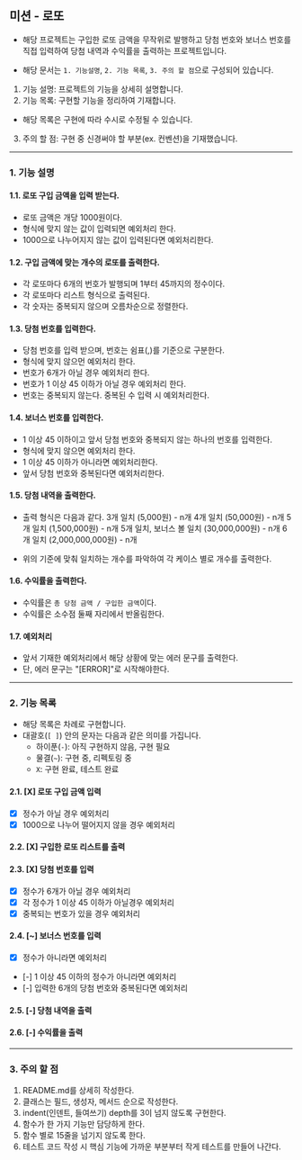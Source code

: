## 미션 - 로또
- 해당 프로젝트는 구입한 로또 금액을 무작위로 발행하고 당첨 번호와 보너스 번호를 직접 입력하여 당첨 내역과 수익률을 출력하는 프로젝트입니다.

- 해당 문서는 ```1. 기능설명```, ```2. 기능 목록```, ```3. 주의 할 점```으로 구성되어 있습니다.
1. 기능 설명: 프로젝트의 기능을 상세히 설명합니다.
2. 기능 목록: 구현할 기능을 정리하여 기재합니다.
  - 해당 목록은 구현에 따라 수시로 수정될 수 있습니다.
3. 주의 할 점: 구현 중 신경써야 할 부분(ex. 컨벤션)을 기재했습니다.

---
 
### 1. 기능 설명
#### 1.1. 로또 구입 금액을 입력 받는다.
- 로또 금액은 개당 1000원이다.
- 형식에 맞지 않는 값이 입력되면 예외처리 한다.
- 1000으로 나누어지지 않는 값이 입력된다면 예외처리한다.

#### 1.2. 구입 금액에 맞는 개수의 로또를 출력한다.
- 각 로또마다 6개의 번호가 발행되며 1부터 45까지의 정수이다.
- 각 로또마다 리스트 형식으로 출력된다.
- 각 숫자는 중복되지 않으며 오름차순으로 정렬한다.

#### 1.3. 당첨 번호를 입력한다.
- 당첨 번호를 입력 받으며, 번호는 쉼표(,)를 기준으로 구분한다.
- 형식에 맞지 않으먼 예외처리 한다.
- 번호가 6개가 아닐 경우 예외처리 한다.
- 번호가 1 이상 45 이하가 아닐 경우 예외처리 한다.
- 번호는 중복되지 않는다. 중복된 수 입력 시 예외처리한다.

#### 1.4. 보너스 번호를 입력한다.
- 1 이상 45 이하이고 앞서 당첨 번호와 중복되지 않는 하나의 번호를 입력한다.
- 형식에 맞지 않으면 예외처리 한다.
- 1 이상 45 이하가 아니라면 예외처리한다.
- 앞서 당첨 번호와 중복된다면 예외처리한다.

#### 1.5. 당첨 내역을 출력한다.
- 출력 형식은 다음과 같다.
    3개 일치 (5,000원) - n개
    4개 일치 (50,000원) - n개
    5개 일치 (1,500,000원) - n개
    5개 일치, 보너스 볼 일치 (30,000,000원) - n개
    6개 일치 (2,000,000,000원) - n개

- 위의 기준에 맞춰 일치하는 개수를 파악하여 각 케이스 별로 개수를 출력한다.

#### 1.6. 수익률을 출력한다.
- 수익률은 ```총 당첨 금액 / 구입한 금액```이다.
- 수익률은 소수점 둘째 자리에서 반올림한다.

#### 1.7. 예외처리
- 앞서 기재한 예외처리에서 해당 상황에 맞는 에러 문구를 출력한다.
- 단, 에러 문구는 "[ERROR]"로 시작해야한다.

---

### 2. 기능 목록
- 해당 목록은 차례로 구현합니다. 
- 대괄호(```[ ]```) 안의 문자는 다음과 같은 의미를 가집니다.
  - 하이푼(```-```): 아직 구현하지 않음, 구현 필요
  - 물결(```~```): 구현 중, 리펙토링 중
  - ```X```: 구현 완료, 테스트 완료

#### 2.1. [X] 로또 구입 금액 입력
- [X] 정수가 아닐 경우 예외처리
- [X] 1000으로 나누어 떨어지지 않을 경우 예외처리

#### 2.2. [X] 구입한 로또 리스트를 출력

#### 2.3. [X] 당첨 번호를 입력
- [X] 정수가 6개가 아닐 경우 예외처리
- [X] 각 정수가 1 이상 45 이하가 아닐경우 예외처리
- [X] 중복되는 번호가 있을 경우 예외처리

#### 2.4. [~] 보너스 번호를 입력
- [X] 정수가 아니라면 예외처리
- [-] 1 이상 45 이하의 정수가 아니라면 예외처리
- [-] 입력한 6개의 당첨 번호와 중복된다면 예외처리

#### 2.5. [-] 당첨 내역을 출력

#### 2.6. [-] 수익률을 출력

---

### 3. 주의 할 점
1. README.md를 상세히 작성한다.
2. 클래스는 필드, 생성자, 메서드 순으로 작성한다.
3. indent(인덴트, 들여쓰기) depth를 3이 넘지 않도록 구현한다.
4. 함수가 한 가지 기능만 담당하게 한다.
5. 함수 별로 15줄을 넘기지 않도록 한다.
6. 테스트 코드 작성 시 핵심 기능에 가까운 부분부터 작게 테스트를 만들어 나간다.